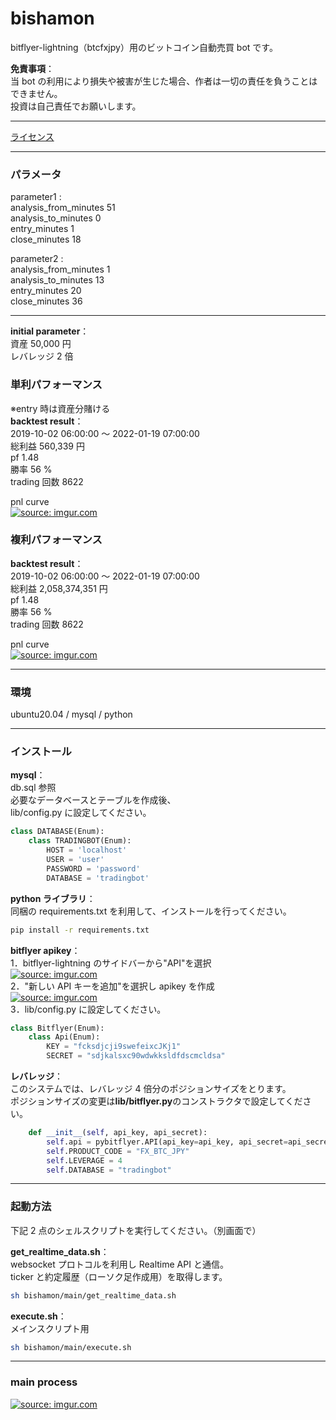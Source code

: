 # bishamon

bitflyer-lightning（btcfxjpy）用のビットコイン自動売買 bot です。

**免責事項**：  
当 bot の利用により損失や被害が生じた場合、作者は一切の責任を負うことはできません。  
投資は自己責任でお願いします。

---

[ライセンス](https://github.com/yuta-komura/bishamon/blob/master/LICENSE)

---

### パラメータ

parameter1 :  
analysis_from_minutes 51  
analysis_to_minutes 0  
entry_minutes 1  
close_minutes 18

parameter2 :  
analysis_from_minutes 1  
analysis_to_minutes 13  
entry_minutes 20  
close_minutes 36

---

**initial parameter**：  
資産 50,000 円  
レバレッジ 2 倍

### **単利パフォーマンス**

※entry 時は資産分賭ける  
**backtest result**：  
2019-10-02 06:00:00 ～ 2022-01-19 07:00:00  
総利益 560,339 円  
pf 1.48  
勝率 56 %  
trading 回数 8622  

pnl curve  
<a href="https://imgur.com/VXBH7XI"><img src="https://i.imgur.com/VXBH7XI.png" title="source: imgur.com" /></a>

### **複利パフォーマンス**

**backtest result**：  
2019-10-02 06:00:00 ～ 2022-01-19 07:00:00  
総利益 2,058,374,351 円  
pf 1.48  
勝率 56 %  
trading 回数 8622  

pnl curve  
<a href="https://imgur.com/4D6yi4o"><img src="https://i.imgur.com/4D6yi4o.png" title="source: imgur.com" /></a>

---

### 環境

ubuntu20.04 / mysql / python

---

### インストール

**mysql**：  
db.sql 参照  
必要なデータベースとテーブルを作成後、  
lib/config.py に設定してください。

```python:config.py
class DATABASE(Enum):
    class TRADINGBOT(Enum):
        HOST = 'localhost'
        USER = 'user'
        PASSWORD = 'password'
        DATABASE = 'tradingbot'
```

**python ライブラリ**：  
同梱の requirements.txt を利用して、インストールを行ってください。

```bash
pip install -r requirements.txt
```

**bitflyer apikey**：  
1．bitflyer-lightning のサイドバーから"API"を選択  
<a href="https://imgur.com/afZrmWf"><img src="https://i.imgur.com/afZrmWf.png" title="source: imgur.com" /></a>  
2．"新しい API キーを追加"を選択し apikey を作成  
<a href="https://imgur.com/x56kiBy"><img src="https://i.imgur.com/x56kiBy.png" title="source: imgur.com" /></a>  
3．lib/config.py に設定してください。

```python:config.py
class Bitflyer(Enum):
    class Api(Enum):
        KEY = "fcksdjcji9swefeixcJKj1"
        SECRET = "sdjkalsxc90wdwkksldfdscmcldsa"
```

**レバレッジ**：  
このシステムでは、レバレッジ 4 倍分のポジションサイズをとります。  
ポジションサイズの変更は**lib/bitflyer.py**のコンストラクタで設定してください。

```python:bitflyer.py
    def __init__(self, api_key, api_secret):
        self.api = pybitflyer.API(api_key=api_key, api_secret=api_secret)
        self.PRODUCT_CODE = "FX_BTC_JPY"
        self.LEVERAGE = 4
        self.DATABASE = "tradingbot"
```

---

### 起動方法

下記 2 点のシェルスクリプトを実行してください。（別画面で）

**get_realtime_data.sh**：  
websocket プロトコルを利用し Realtime API と通信。  
ticker と約定履歴（ローソク足作成用）を取得します。

```bash
sh bishamon/main/get_realtime_data.sh
```

**execute.sh**：  
メインスクリプト用

```bash
sh bishamon/main/execute.sh
```

---

### main process

<a href="https://imgur.com/D9MlxAZ"><img src="https://i.imgur.com/D9MlxAZ.png" title="source: imgur.com" /></a>
